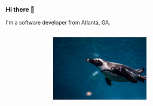 ### Hi there 👋

I'm a software developer from Atlanta, GA.

<div align="center">
    <br>
    <img src="https://github.com/kevnm67/kevnm67/blob/master/docs/images/penguin.jpeg" alt="" width="250">
    <br><br>
</div>

<!--
**kevnm67/kevnm67** is a ✨ _special_ ✨ repository because its `README.md` (this file) appears on your GitHub profile.

Here are some ideas to get you started:

- 🔭 I’m currently working on ...
- 🌱 I’m currently learning ...
- 👯 I’m looking to collaborate on ...
- 🤔 I’m looking for help with ...
- 💬 Ask me about ...
- 📫 How to reach me: ...
- 😄 Pronouns: ...
- ⚡ Fun fact: ...
-->
